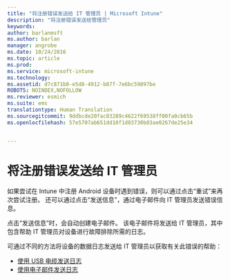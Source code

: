```yaml
---
title: "将注册错误发送给 IT 管理员 | Microsoft Intune"
description: "将注册错误发送给管理员"
keywords: 
author: barlanmsft
ms.author: barlan
manager: angrobe
ms.date: 10/24/2016
ms.topic: article
ms.prod: 
ms.service: microsoft-intune
ms.technology: 
ms.assetid: d7c871b8-e5d8-4912-b87f-7e6bc59897be
ROBOTS: NOINDEX,NOFOLLOW
ms.reviewer: esmich
ms.suite: ems
translationtype: Human Translation
ms.sourcegitcommit: 9ddbcde20fac83289c4622f69538ff00fa0cb65b
ms.openlocfilehash: 57e5707ab651dd18f1d83730b03ae0267de25e34


---
```



# <a name="send-enrollment-errors-to-your-it-admin"></a>将注册错误发送给 IT 管理员

如果尝试在 Intune 中注册 Android 设备时遇到错误，则可以通过点击“重试”来再次尝试注册。 还可以通过点击“发送信息”，通过电子邮件向 IT 管理员发送错误信息。

点击“发送信息”时，会自动创建电子邮件。 该电子邮件将发送给 IT 管理员，其中包含帮助 IT 管理员对设备进行故障排除所需的日志。

可通过不同的方法将设备的数据日志发送给 IT 管理员以获取有关此错误的帮助：

- [使用 USB 电缆发送日志](send-diagnostic-data-logs-to-your-it-administrator-using-a-usb-cable-android.md)
- [使用电子邮件发送日志](send-diagnostic-data-logs-to-your-it-administrator-using-email-android.md)



<!--HONumber=Nov16_HO1-->


